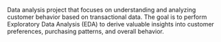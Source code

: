 Data analysis project that focuses on understanding and analyzing customer behavior based on transactional data. The goal is to perform Exploratory Data Analysis (EDA) to derive valuable insights into customer preferences, purchasing patterns, and overall behavior.
